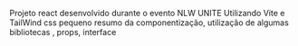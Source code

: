Projeto react desenvolvido durante o evento NLW UNITE 
Utilizando Vite e TailWind css
pequeno resumo da componentização, utilização de algumas bibliotecas , props, interface
